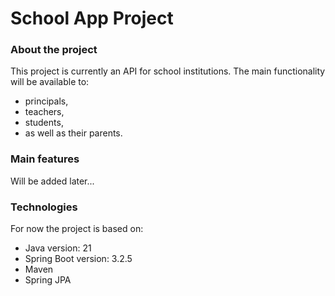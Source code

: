 # School App Project

### About the project

This project is currently an API for school institutions. 
The main functionality will be available to: 
- principals, 
- teachers, 
- students, 
- as well as their parents.

### Main features

Will be added later...

### Technologies

For now the project is based on:

- Java version: 21
- Spring Boot version: 3.2.5
- Maven
- Spring JPA
